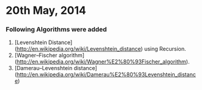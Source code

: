 # 20th May, 2014

### Following Algorithms were added

1. [Levenshtein Distance] (http://en.wikipedia.org/wiki/Levenshtein_distance) using Recursion.
2. [Wagner–Fischer algorithm] (http://en.wikipedia.org/wiki/Wagner%E2%80%93Fischer_algorithm).
3. [Damerau–Levenshtein distance] (http://en.wikipedia.org/wiki/Damerau%E2%80%93Levenshtein_distance)
